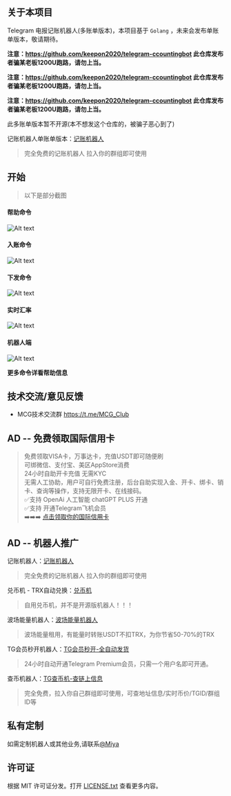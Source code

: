 ## 关于本项目

 Telegram 电报记账机器人(多账单版本)，本项目基于 `Golang` ，未来会发布单账单版本，敬请期待。

 **注意：https://github.com/keepon2020/telegram-ccountingbot 此仓库发布者骗某老板1200U跑路，请勿上当。**

 **注意：https://github.com/keepon2020/telegram-ccountingbot 此仓库发布者骗某老板1200U跑路，请勿上当。**

 **注意：https://github.com/keepon2020/telegram-ccountingbot 此仓库发布者骗某老板1200U跑路，请勿上当。**

此多账单版本暂不开源(本不想发这个仓库的，被骗子恶心到了)

记账机器人单账单版本：[记账机器人](https://t.me/FreeJzBot)
> 完全免费的记账机器人 拉入你的群组即可使用

## 开始

> 以下是部分截图

#### 帮助命令
![Alt text](image/image.png)

#### 入账命令
![Alt text](image/image-1.png)

#### 下发命令
![Alt text](image/image-2.png)

#### 实时汇率
![Alt text](image/image-3.png)

#### 机器人端
![Alt text](image/image-4.png)

**更多命令详看帮助信息**

## 技术交流/意见反馈

+ MCG技术交流群 https://t.me/MCG_Club

## AD -- 免费领取国际信用卡
>免费领取VISA卡，万事达卡，充值USDT即可随便刷  
可绑微信、支付宝、美区AppStore消费  
24小时自助开卡充值 无需KYC  
无需人工协助，用户可自行免费注册，后台自助实现入金、开卡、绑卡、销卡、查询等操作，支持无限开卡、在线接码。  
✅支持 OpenAi 人工智能 chatGPT PLUS 开通   
✅支持 开通Telegram飞机会员  
➡️➡️➡️ [点击领取你的国际信用卡](https://t.me/pikabaobot?start=0480f979-3)

## AD -- 机器人推广

记账机器人：[记账机器人](https://t.me/FreeJzBot)
> 完全免费的记账机器人 拉入你的群组即可使用

兑币机 - TRX自动兑换：[兑币机](https://t.me/ConvertTrxBot)
> 自用兑币机，并不是开源版机器人！！！

波场能量机器人：[波场能量机器人](https://t.me/BuyEnergysBot)
> 波场能量租用，有能量时转账USDT不扣TRX，为你节省50-70%的TRX

TG会员秒开机器人：[TG会员秒开-全自动发货](https://t.me/BuySvipBot)
> 24小时自动开通Telegram Premium会员，只需一个用户名即可开通。

查币机器人：[TG查币机-查链上信息](https://t.me/QueryTokenBot)
> 完全免费，拉入你自己群组即可使用，可查地址信息/实时币价/TGID/群组ID等

## 私有定制

如需定制机器人或其他业务,请联系[@Miya](https://t.me/SendToMeMessageBot)

## 许可证

根据 MIT 许可证分发。打开 [LICENSE.txt](/LICENSE.txt) 查看更多内容。
